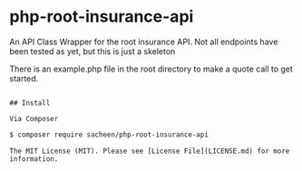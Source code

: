 # php-root-insurance-api


An API Class Wrapper for the root insurance API.
Not all endpoints have been tested as yet, but this is just a skeleton

There is an example.php file in the root directory to make a quote call to get started.

```

## Install

Via Composer
```

``` bash
$ composer require sacheen/php-root-insurance-api
```


```
The MIT License (MIT). Please see [License File](LICENSE.md) for more information.

